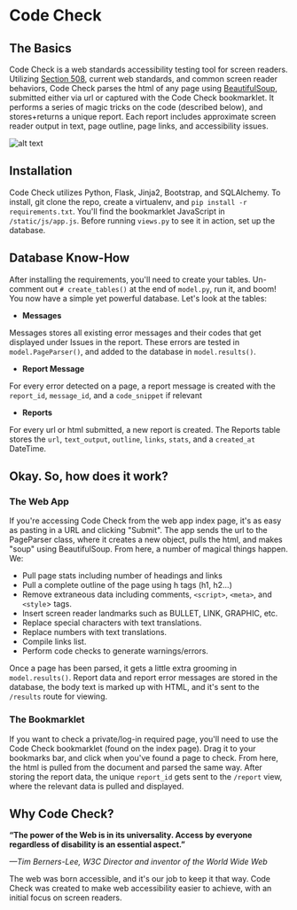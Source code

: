 
# Code Check

## The Basics
Code Check is a web standards accessibility testing tool for screen readers. Utilizing [Section 508](http://http://www.section508.gov/), current web standards, and common screen reader behaviors, Code Check parses the html of any page using [BeautifulSoup](http://www.crummy.com/software/BeautifulSoup/), submitted either via url or captured with the Code Check bookmarklet. It performs a series of magic tricks on the code (described below), and stores+returns a unique report. Each report includes approximate screen reader output in text, page outline, page links, and accessibility issues.

![alt text](https://raw.githubusercontent.com/abbyoung/Project/master/static/img/codecheck_home.png "Code Check: Enter a URL.")

## Installation
Code Check utilizes Python, Flask, Jinja2, Bootstrap, and SQLAlchemy. To install, git clone the repo, create a virtualenv, and `pip install -r requirements.txt`. You'll find the bookmarklet JavaScript in `/static/js/app.js`. Before running `views.py` to see it in action, set up the database.


## Database Know-How
After installing the requirements, you'll need to create your tables. Un-comment out `# create_tables()` at the end of `model.py`, run it, and boom! You now have a simple yet powerful database. Let's look at the tables:


* **Messages**

Messages stores all existing error messages and their codes that get displayed under Issues in the report. These errors are tested in `model.PageParser()`, and added to the database in `model.results()`.

* **Report Message**

For every error detected on a page, a report message is created with the `report_id`, `message_id`, and a `code_snippet` if relevant

* **Reports**

For every url or html submitted, a new report is created. The Reports table stores the `url`, `text_output`, `outline`, `links`, `stats`, and a `created_at` DateTime.


## Okay. So, how does it work?
### The Web App
If you're accessing Code Check from the web app index page, it's as easy as pasting in a URL and clicking "Submit". The app sends the url to the PageParser class, where it creates a new object, pulls the html, and makes "soup" using BeautifulSoup. From here, a number of magical things happen. We:


* Pull page stats including number of headings and links
* Pull a complete outline of the page using h tags (h1, h2...)
* Remove extraneous data including comments, `<script>`, `<meta>`, and `<style`> tags.
* Insert screen reader landmarks such as BULLET, LINK, GRAPHIC, etc.
* Replace special characters with text translations.
* Replace numbers with text translations.
* Compile links list.
* Perform code checks to generate warnings/errors.

Once a page has been parsed, it gets a little extra grooming in `model.results()`. Report data and report error messages are stored in the database, the body text is marked up with HTML, and it's sent to the `/results` route for viewing.

### The Bookmarklet
If you want to check a private/log-in required page, you'll need to use the Code Check bookmarklet (found on the index page). Drag it to your bookmarks bar, and click when you've found a page to check. From here, the html is pulled from the document and parsed the same way. After storing the report data, the unique `report_id` gets sent to the `/report` view, where the relevant data is pulled and displayed.

## Why Code Check?
**“The power of the Web is in its universality.
Access by everyone regardless of disability is an essential aspect.”**

*&mdash;Tim Berners-Lee, W3C Director and inventor of the World Wide Web*

The web was born accessible, and it's our job to keep it that way. Code Check was created to make web accessibility easier to achieve, with an initial focus on screen readers.


